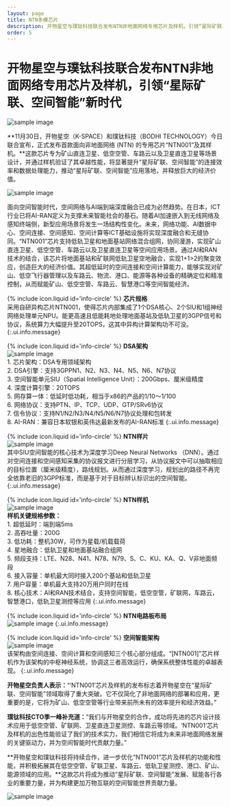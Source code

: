```yaml
---
layout: page
title: NTN多模芯片
description: 开物星空与璞钛科技联合发布NTN非地面网络专用芯片及样机，引领“星际矿联、空间智能”新时代
order: 5
---
```

# 开物星空与璞钛科技联合发布NTN非地面网络专用芯片及样机，引领“星际矿联、空间智能”新时代

![sample image](640.gif "展示图")

**11月30日，开物星空（K-SPACE）和璞钛科技（BODHI TECHNOLOGY）今日联合宣布，正式发布首款面向非地面网络 (NTN) 的专用芯片“NTN001”及其样机。**这款芯片专为矿山直连卫星、低空空管、车路云以及卫星直连卫星等场景设计，并通过样机验证了其卓越性能，将显著提升“星际矿联、空间智能”的连接效率和数据处理能力，推动“星际矿联、空间智能”应用落地，并释放巨大的经济价值。

![sample image](640.png "展示图")

面向空间智能时代，空间网络与AI端到端深度融合已成为必然趋势。在日本，ICT行业已将AI-RAN定义为支撑未来智能社会的基石。随着AI加速嵌入到无线网络及感知终端侧，新型应用场景将发生一场结构性变化。未来，网络功能、AI数据中心、空间连接、空间感知、空间计算等ICT基础设施将实现深度融合和无缝协同。“NTN001”芯片支持低轨卫星和地面基站网络混合组网，协同漫游，实现矿山直连卫星、低空空管、车路云以及卫星直连卫星等空间应用场景。通过AI和RAN技术的结合，该芯片将地面基站和矿联网低轨卫星空地融合，实现1+1>2的聚变效应，创造巨大的经济价值。其超低延时的空间连接和空间计算能力，能够实现对矿山、低空飞行器管理以及车路云、物流、港口、能源等各种设备的精确定位和精准控制，从而赋能矿山、低空空管、车路云、智慧港口等空间智能经济。

<span>{% include icon.liquid id='info-circle' %} <b>芯片规格</b></span><br>采用自研异构芯片NTN001，使得芯片内部集成了1个DSA核心、2个SIU和1组神经网络处理单元NPU。能更高速且低能耗地处理地面基站及低轨卫星的3GPP信号和协议，系统算力大幅提升至20TOPS，这其中异构计算架构功不可没。
{:.ui.info.message}

<span>{% include icon.liquid id='info-circle' %} <b>DSA架构</b></span><br> ![sample image](640.webp "DSA架构")<br> 1. 芯片架构：DSA专用领域架构<br>2. DSA引擎：支持3GPPN1、N2、N3、N4、N5、N6、N7协议<br>3. 空间智能单元SIU（Spatial Intelligence Unit）：200Gbps、厘米级精度<br>4. 深度计算引擎：20TOPS<br>5. 网存算一体：低延时低功耗，相当于x86的产品的1/10～1/100<br>6. 网络协议：支持PTN、IP、TCP、UDP、GTP/SRv6协议<br>7. 信令协议：支持N1/N2/N3/N4/N5/N6/N7协议处理和包转发<br>8. AI-RAN：兼容日本软银和英伟达最新发布的AI-RAN标准
{:.ui.info.message}

<span>{% include icon.liquid id='info-circle' %} <b>NTN样片</b></span><br> ![sample image](5.jpg "NTN样片")<br>其中SIU空间智能的核心技术为深度学习Deep Neural Networks （DNN）。通过对空间连接和空间感知采集的协议报文进行分层学习，从协议报文中可以抽取相应的目标位置（厘米级精度），路线规划。从而通过深度学习，规划出的路径不再完全依靠老旧的3GPP标准，而是基于对于目标辨认标识出的空间智能。
{:.ui.info.message}

<span>{% include icon.liquid id='info-circle' %} <b>NTN样机</b></span><br> ![sample image](53.jpg "NTN样机")<br>**样机关键规格参数：**<br>1. 超低延时：端到端5ms<br>2. 高吞吐量：200G<br>3. 低功耗：整机30W，可作为星载/机载载荷<br>4. 星地融合：低轨卫星和地面基站融合组网<br>5. 频段支持：LTE、N28、N41、N78、N79、S、C、KU、KA、Q、V非地面频段<br>6. 接入容量：单机最大同时接入200个基站和低轨卫星<br>7. 用户容量：单机最大支持20万用户同时在线<br>8. 核心技术：AI和RAN技术结合，支持空间智能，低空空管，矿联网，车路云，智慧港口，低轨卫星测控等应用
{:.ui.info.message}

<span>{% include icon.liquid id='info-circle' %} <b>NTN电路板布局</b></span><br> ![sample image](6.webp "NTN电路板布局")
{:.ui.info.message}

<span>{% include icon.liquid id='info-circle' %} <b>空间智能架构</b></span><br> ![sample image](2.png "空间智能架构")<br>该架构由空间连接、空间计算和空间感知三个核心部分组成。“[NTN001]”芯片样机作为该架构的中枢神经系统，协调这三者高效运行，确保系统整体性能的卓越表现。
{:.ui.info.message}

**开物星空负责人表示：**“‘NTN001’芯片及样机的发布标志着开物星空在“星际矿联、空间智能”领域取得了重大突破。它不仅简化了非地面网络的部署和应用，更重要的是，它将为矿山、低空空管等行业带来前所未有的效率提升和经济效益。”

**璞钛科技CTO季一峰补充道：**“我们与开物星空的合作，成功将先进的芯片设计技术应用于低空空管、矿联网、卫星直连卫星测控、车路云等领域。‘NTN001’芯片及样机的出色性能验证了我们的技术实力，我们相信它将成为未来非地面网络发展的关键驱动力，并为空间智能时代贡献力量。”

**开物星空和璞钛科技将持续合作，进一步优化“NTN001”芯片及样机的功能和性能，并积极拓展其在低空空管、矿联卫星、车路云、低轨卫星测控、港口、矿山、能源领域的应用。**这款芯片将成为推动“星际矿联、空间智能”发展、赋能各行各业的重要力量，并为构建更加万物互联的空间智能世界贡献力量。  

![sample image](4900.png "联系方式")


